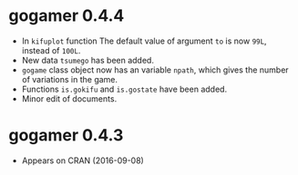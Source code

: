 # gogamer 0.4.4
- In `kifuplot` function The default value of argument `to` is now `99L`,
instead of `100L`.
- New data `tsumego` has been added.
- `gogame` class object now has an variable `npath`, which gives the number of
variations in the game.
- Functions `is.gokifu` and `is.gostate` have been added. 
- Minor edit of documents.

# gogamer 0.4.3
- Appears on CRAN (2016-09-08)
